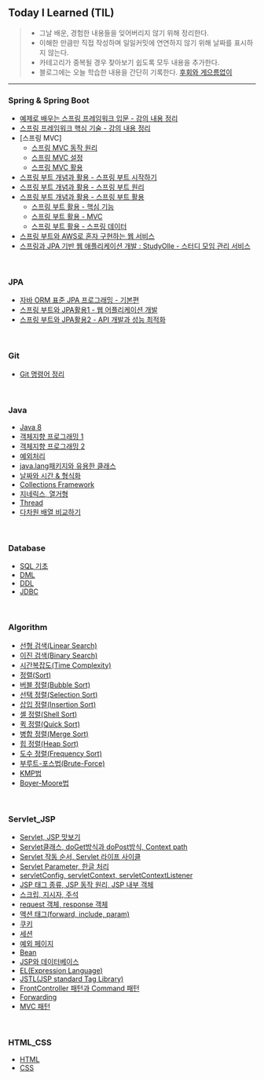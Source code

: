 ## Today I Learned (TIL)
> - 그날 배운, 경험한 내용들을 잊어버리지 않기 위해 정리한다.<br>
> - 이해한 만큼만 직접 작성하며 일일커밋에 연연하지 않기 위해 날짜를 표시하지 않는다.<br>
> - 카테고리가 중복될 경우 찾아보기 쉽도록 모두 내용을 추가한다.<br>
> - 블로그에는 오늘 학습한 내용을 간단히 기록한다. [후회와 게으름없이](https://qlalzl9.tistory.com/category/TIL%20%28Today%20I%20Learned%29)
***

### Spring & Spring Boot
- [예제로 배우는 스프링 프레임워크 입문 - 강의 내용 정리](https://github.com/qlalzl9/TIL/blob/master/Spring_SpringBoot/SpringFrameworkIntroduction.md)
- [스프링 프레임워크 핵심 기술 - 강의 내용 정리](https://github.com/qlalzl9/TIL/blob/master/Spring_SpringBoot/SpringFrameworkCore.md)
- [스프링 MVC]
    * [스프링 MVC 동작 원리](https://github.com/qlalzl9/TIL/blob/master/Spring_SpringBoot/SpringMVCPrinciple.md)
    * [스프링 MVC 설정](https://github.com/qlalzl9/TIL/blob/master/Spring_SpringBoot/SpringMVCSetting.md)
    * [스프링 MVC 활용](https://github.com/qlalzl9/TIL/blob/master/Spring_SpringBoot/SpringMVCUtilization.md)
- [스프링 부트 개념과 활용 - 스프링 부트 시작하기](https://github.com/qlalzl9/TIL/blob/master/Spring_SpringBoot/SpringBootStart.md)
- [스프링 부트 개념과 활용 - 스프링 부트 원리](https://github.com/qlalzl9/TIL/blob/master/Spring_SpringBoot/SpringBootPrinciple.md)
- [스프링 부트 개념과 활용 - 스프링 부트 활용](https://github.com/qlalzl9/TIL/blob/master/Spring_SpringBoot/SpringBootUtilization.md)
    * [ 스프링 부트 활용 - 핵심 기능](https://github.com/qlalzl9/TIL/blob/master/Spring_SpringBoot/SpringBootCore.md)
    * [ 스프링 부트 활용 - MVC](https://github.com/qlalzl9/TIL/blob/master/Spring_SpringBoot/SpringBootMVC.md)
    * [ 스프링 부트 활용 - 스프링 데이터](https://github.com/qlalzl9/TIL/blob/master/Spring_SpringBoot/SpringBootSpringData.md)
- [스프링 부트와 AWS로 혼자 구현하는 웹 서비스](https://github.com/qlalzl9/TIL/blob/master/Spring_SpringBoot/Springboot_AWS_Webservice.md)
- [스프링과 JPA 기반 웹 애플리케이션 개발 : StudyOlle - 스터디 모임 관리 서비스](https://github.com/qlalzl9/TIL/blob/master/Spring_SpringBoot/devWebservice_Based_on_Spring_and_JPA/studyOlle.md)
<br>

### JPA
- [자바 ORM 표준 JPA 프로그래밍 - 기본편](https://github.com/qlalzl9/TIL/blob/master/JPA/Java_ORM_Standard_JPA_Programming/Java_ORM_Standard_JPA_Programming.md)
- [스프링 부트와 JPA활용1 - 웹 어플리케이션 개발](https://github.com/qlalzl9/TIL/blob/master/JPA/Springboot_JPA_Utilization1_webDev/Springboot_JPA_Utilization1_webDev.md)
- [스프링 부트와 JPA활용2 - API 개발과 성능 최적화](https://github.com/qlalzl9/TIL/blob/master/JPA/Springboot_JPA_Utilization2_API_and_Optimization/Springboot_JPA_Utilization2_API_and_Optimization.md)
<br>

### Git
- [Git 명령어 정리](https://github.com/qlalzl9/TIL/blob/master/Git/GitCommand.md)
<br>

### Java
- [Java 8](https://github.com/qlalzl9/TIL/blob/master/Java/Java8/The_Java_8.md)
- [객체지향 프로그래밍 1](https://github.com/qlalzl9/TIL/blob/master/Java/Chapter6.md)
- [객체지향 프로그래밍 2](https://github.com/qlalzl9/TIL/blob/master/Java/Chapter7.md)
- [예외처리](https://github.com/qlalzl9/TIL/blob/master/Java/Chapter8.md)
- [java.lang패키지와 유용한 클래스](https://github.com/qlalzl9/TIL/blob/master/Java/Chapter9.md)
- [날짜와 시간 & 형식화](https://github.com/qlalzl9/TIL/blob/master/Java/Chapter10.md)
- [Collections Framework](https://github.com/qlalzl9/TIL/blob/master/Java/Chapter11.md)
- [지네릭스, 열거형](https://github.com/qlalzl9/TIL/blob/master/Java/Chapter12.md)
- [Thread](https://github.com/qlalzl9/TIL/blob/master/Java/Chapter13.md)
- [다차원 배열 비교하기](https://github.com/qlalzl9/TIL/blob/master/Java/MultidimensionalArrayComparison.md)
<br>

### Database
- [SQL 기초](https://github.com/qlalzl9/TIL/blob/master/Database/SQL.md)
- [DML](https://github.com/qlalzl9/TIL/blob/master/Database/DML.md)
- [DDL](https://github.com/qlalzl9/TIL/blob/master/Database/DDL.md)
- [JDBC](https://github.com/qlalzl9/TIL/blob/master/Database/JDBC.md)
<br>

### Algorithm
- [선형 검색(Linear Search)](https://github.com/qlalzl9/TIL/blob/master/Algorithm/Linear_Search.md)
- [이진 검색(Binary Search)](https://github.com/qlalzl9/TIL/blob/master/Algorithm/Binary_Search.md)
- [시간복잡도(Time Complexity)](https://github.com/qlalzl9/TIL/blob/master/Algorithm/Time_Complexity.md)
- [정렬(Sort)](https://github.com/qlalzl9/TIL/blob/master/Algorithm/sort.md)
- [버블 정렬(Bubble Sort)](https://github.com/qlalzl9/TIL/blob/master/Algorithm/Bubble_Sort.md)
- [선택 정렬(Selection Sort)](https://github.com/qlalzl9/TIL/blob/master/Algorithm/Selection_Sort.md)
- [삽입 정렬(Insertion Sort)](https://github.com/qlalzl9/TIL/blob/master/Algorithm/Insertion_Sort.md)
- [셸 정렬(Shell Sort)](https://github.com/qlalzl9/TIL/blob/master/Algorithm/Shell_Sort.md)
- [퀵 정렬(Quick Sort)](https://github.com/qlalzl9/TIL/blob/master/Algorithm/Quick_Sort.md)
- [병합 정렬(Merge Sort)](https://github.com/qlalzl9/TIL/blob/master/Algorithm/Merge_Sort.md)
- [힙 정렬(Heap Sort)](https://github.com/qlalzl9/TIL/blob/master/Algorithm/Heap_Sort.md)
- [도수 정렬(Frequency Sort)](https://github.com/qlalzl9/TIL/blob/master/Algorithm/Frequency_Sort.md)
- [부루트-포스법(Brute-Force)](https://github.com/qlalzl9/TIL/blob/master/Algorithm/Brute_Force.md)
- [KMP법](https://github.com/qlalzl9/TIL/blob/master/Algorithm/KMP.md)
- [Boyer-Moore법](https://github.com/qlalzl9/TIL/blob/master/Algorithm/Boyer_Moore.md)
<br>

### Servlet_JSP
- [Servlet, JSP 맛보기](https://github.com/qlalzl9/TIL/blob/master/Servlet_JSP/Servlet_JSP.md)
- [Servlet클래스, doGet방식과 doPost방식, Context path](https://github.com/qlalzl9/TIL/blob/master/Servlet_JSP/Servlet_1.md)
- [Servlet 작동 순서, Servlet 라이프 사이클](https://github.com/qlalzl9/TIL/blob/master/Servlet_JSP/Servlet_2.md)
- [Servlet Parameter, 한글 처리](https://github.com/qlalzl9/TIL/blob/master/Servlet_JSP/Servlet_3.md)
- [servletConfig, servletContext, servletContextListener](https://github.com/qlalzl9/TIL/blob/master/Servlet_JSP/Servlet_4.md)
- [JSP 태그 종류, JSP 동작 원리, JSP 내부 객체](https://github.com/qlalzl9/TIL/blob/master/Servlet_JSP/JSP_1.md)
- [스크립, 지시자, 주석](https://github.com/qlalzl9/TIL/blob/master/Servlet_JSP/JSP_2.md)
- [request 객체, response 객체](https://github.com/qlalzl9/TIL/blob/master/Servlet_JSP/Request_Response.md)
- [액션 태그(forward, include, param)](https://github.com/qlalzl9/TIL/blob/master/Servlet_JSP/Action_tag.md)
- [쿠키](https://github.com/qlalzl9/TIL/blob/master/Servlet_JSP/Cookie.md)
- [세션](https://github.com/qlalzl9/TIL/blob/master/Servlet_JSP/Session.md)
- [예외 페이지](https://github.com/qlalzl9/TIL/blob/master/Servlet_JSP/Exception_page.md)
- [Bean](https://github.com/qlalzl9/TIL/blob/master/Servlet_JSP/Bean.md)
- [JSP와 데이터베이스](https://github.com/qlalzl9/TIL/blob/master/Servlet_JSP/JSP_Database.md)
- [EL(Expression Language)](https://github.com/qlalzl9/TIL/blob/master/Servlet_JSP/EL.md)
- [JSTL(JSP standard Tag Library)](https://github.com/qlalzl9/TIL/blob/master/Servlet_JSP/JSTL.md)
- [FrontController 패턴과 Command 패턴](https://github.com/qlalzl9/TIL/blob/master/Servlet_JSP/FrontControllerPattern_CommandPattern.md)
- [Forwarding](https://github.com/qlalzl9/TIL/blob/master/Servlet_JSP/Forwarding.md)
- [MVC 패턴](https://github.com/qlalzl9/TIL/blob/master/Servlet_JSP/MVC_Pattern.md)
<br>

### HTML_CSS
- [HTML](https://github.com/qlalzl9/TIL/blob/master/HTML_CSS/HTML.md)
- [CSS](https://github.com/qlalzl9/TIL/blob/master/HTML_CSS/CSS.md)

